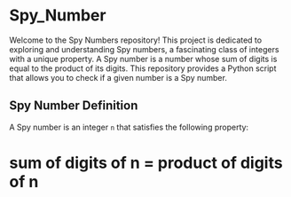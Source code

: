 # Spy_Number
Welcome to the Spy Numbers repository! This project is dedicated to exploring and understanding Spy numbers, a fascinating class of integers with a unique property. A Spy number is a number whose sum of digits is equal to the product of its digits. This repository provides a Python script that allows you to check if a given number is a Spy number.

## Spy Number Definition

A Spy number is an integer `n` that satisfies the following property:
# sum of digits of n = product of digits of n
